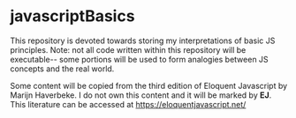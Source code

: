 # javascriptBasics
This repository is devoted towards storing my interpretations of basic JS principles. Note: not all code written within this repository will be executable-- some portions will be used to form analogies between JS concepts and the real world.

Some content will be copied from the third edition of Eloquent Javascript by Marijn Haverbeke. I do not own this content and it will be marked by **EJ**. This literature can be accessed at https://eloquentjavascript.net/
